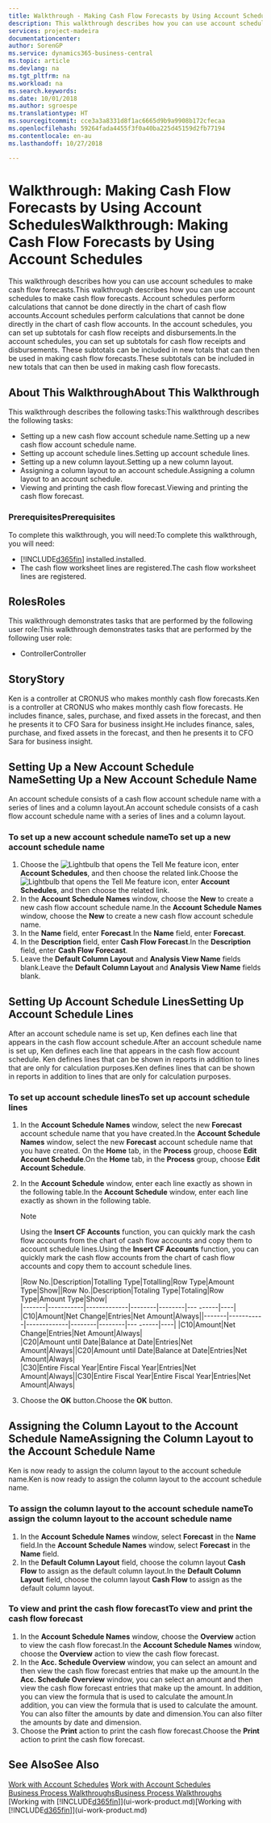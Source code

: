 ```yaml
---
title: Walkthrough - Making Cash Flow Forecasts by Using Account Schedules | Microsoft Docs
description: This walkthrough describes how you can use account schedules to make cash flow forecasts. Account schedules perform calculations that cannot be done directly in the chart of cash flow accounts. In the account schedules, you can set up subtotals for cash flow receipts and disbursements. These subtotals can be included in new totals that can then be used in making cash flow forecasts.
services: project-madeira
documentationcenter: 
author: SorenGP
ms.service: dynamics365-business-central
ms.topic: article
ms.devlang: na
ms.tgt_pltfrm: na
ms.workload: na
ms.search.keywords: 
ms.date: 10/01/2018
ms.author: sgroespe
ms.translationtype: HT
ms.sourcegitcommit: cce3a3a8331d8f1ac6665d9b9a9908b172cfecaa
ms.openlocfilehash: 59264fada4455f3f0a40ba225d45159d2fb77194
ms.contentlocale: en-au
ms.lasthandoff: 10/27/2018

---
```

# <a name="walkthrough-making-cash-flow-forecasts-by-using-account-schedules"></a><span data-ttu-id="dec80-106">Walkthrough: Making Cash Flow Forecasts by Using Account Schedules</span><span class="sxs-lookup"><span data-stu-id="dec80-106">Walkthrough: Making Cash Flow Forecasts by Using Account Schedules</span></span>
<span data-ttu-id="dec80-107">This walkthrough describes how you can use account schedules to make cash flow forecasts.</span><span class="sxs-lookup"><span data-stu-id="dec80-107">This walkthrough describes how you can use account schedules to make cash flow forecasts.</span></span> <span data-ttu-id="dec80-108">Account schedules perform calculations that cannot be done directly in the chart of cash flow accounts.</span><span class="sxs-lookup"><span data-stu-id="dec80-108">Account schedules perform calculations that cannot be done directly in the chart of cash flow accounts.</span></span> <span data-ttu-id="dec80-109">In the account schedules, you can set up subtotals for cash flow receipts and disbursements.</span><span class="sxs-lookup"><span data-stu-id="dec80-109">In the account schedules, you can set up subtotals for cash flow receipts and disbursements.</span></span> <span data-ttu-id="dec80-110">These subtotals can be included in new totals that can then be used in making cash flow forecasts.</span><span class="sxs-lookup"><span data-stu-id="dec80-110">These subtotals can be included in new totals that can then be used in making cash flow forecasts.</span></span>  

## <a name="about-this-walkthrough"></a><span data-ttu-id="dec80-111">About This Walkthrough</span><span class="sxs-lookup"><span data-stu-id="dec80-111">About This Walkthrough</span></span>  
<span data-ttu-id="dec80-112">This walkthrough describes the following tasks:</span><span class="sxs-lookup"><span data-stu-id="dec80-112">This walkthrough describes the following tasks:</span></span>  

- <span data-ttu-id="dec80-113">Setting up a new cash flow account schedule name.</span><span class="sxs-lookup"><span data-stu-id="dec80-113">Setting up a new cash flow account schedule name.</span></span>  
- <span data-ttu-id="dec80-114">Setting up account schedule lines.</span><span class="sxs-lookup"><span data-stu-id="dec80-114">Setting up account schedule lines.</span></span>  
- <span data-ttu-id="dec80-115">Setting up a new column layout.</span><span class="sxs-lookup"><span data-stu-id="dec80-115">Setting up a new column layout.</span></span>  
- <span data-ttu-id="dec80-116">Assigning a column layout to an account schedule.</span><span class="sxs-lookup"><span data-stu-id="dec80-116">Assigning a column layout to an account schedule.</span></span>  
- <span data-ttu-id="dec80-117">Viewing and printing the cash flow forecast.</span><span class="sxs-lookup"><span data-stu-id="dec80-117">Viewing and printing the cash flow forecast.</span></span>  

### <a name="prerequisites"></a><span data-ttu-id="dec80-118">Prerequisites</span><span class="sxs-lookup"><span data-stu-id="dec80-118">Prerequisites</span></span>  
<span data-ttu-id="dec80-119">To complete this walkthrough, you will need:</span><span class="sxs-lookup"><span data-stu-id="dec80-119">To complete this walkthrough, you will need:</span></span>  

- [!INCLUDE[d365fin](includes/d365fin_md.md)] <span data-ttu-id="dec80-120">installed.</span><span class="sxs-lookup"><span data-stu-id="dec80-120">installed.</span></span>  
- <span data-ttu-id="dec80-121">The cash flow worksheet lines are registered.</span><span class="sxs-lookup"><span data-stu-id="dec80-121">The cash flow worksheet lines are registered.</span></span>  

## <a name="roles"></a><span data-ttu-id="dec80-122">Roles</span><span class="sxs-lookup"><span data-stu-id="dec80-122">Roles</span></span>  
<span data-ttu-id="dec80-123">This walkthrough demonstrates tasks that are performed by the following user role:</span><span class="sxs-lookup"><span data-stu-id="dec80-123">This walkthrough demonstrates tasks that are performed by the following user role:</span></span>  

- <span data-ttu-id="dec80-124">Controller</span><span class="sxs-lookup"><span data-stu-id="dec80-124">Controller</span></span>  

## <a name="story"></a><span data-ttu-id="dec80-125">Story</span><span class="sxs-lookup"><span data-stu-id="dec80-125">Story</span></span>  
<span data-ttu-id="dec80-126">Ken is a controller at CRONUS who makes monthly cash flow forecasts.</span><span class="sxs-lookup"><span data-stu-id="dec80-126">Ken is a controller at CRONUS who makes monthly cash flow forecasts.</span></span> <span data-ttu-id="dec80-127">He includes finance, sales, purchase, and fixed assets in the forecast, and then he presents it to CFO Sara for business insight.</span><span class="sxs-lookup"><span data-stu-id="dec80-127">He includes finance, sales, purchase, and fixed assets in the forecast, and then he presents it to CFO Sara for business insight.</span></span>  

## <a name="setting-up-a-new-account-schedule-name"></a><span data-ttu-id="dec80-128">Setting Up a New Account Schedule Name</span><span class="sxs-lookup"><span data-stu-id="dec80-128">Setting Up a New Account Schedule Name</span></span>  
<span data-ttu-id="dec80-129">An account schedule consists of a cash flow account schedule name with a series of lines and a column layout.</span><span class="sxs-lookup"><span data-stu-id="dec80-129">An account schedule consists of a cash flow account schedule name with a series of lines and a column layout.</span></span>  

### <a name="to-set-up-a-new-account-schedule-name"></a><span data-ttu-id="dec80-130">To set up a new account schedule name</span><span class="sxs-lookup"><span data-stu-id="dec80-130">To set up a new account schedule name</span></span>  

1.  <span data-ttu-id="dec80-131">Choose the ![Lightbulb that opens the Tell Me feature](media/ui-search/search_small.png "Tell me what you want to do") icon, enter **Account Schedules**, and then choose the related link.</span><span class="sxs-lookup"><span data-stu-id="dec80-131">Choose the ![Lightbulb that opens the Tell Me feature](media/ui-search/search_small.png "Tell me what you want to do") icon, enter **Account Schedules**, and then choose the related link.</span></span>  
2.  <span data-ttu-id="dec80-132">In the **Account Schedule Names** window, choose the **New** to create a new cash flow account schedule name.</span><span class="sxs-lookup"><span data-stu-id="dec80-132">In the **Account Schedule Names** window, choose the **New** to create a new cash flow account schedule name.</span></span>  
3.  <span data-ttu-id="dec80-133">In the **Name** field, enter **Forecast**.</span><span class="sxs-lookup"><span data-stu-id="dec80-133">In the **Name** field, enter **Forecast**.</span></span>  
4.  <span data-ttu-id="dec80-134">In the **Description** field, enter **Cash Flow Forecast**.</span><span class="sxs-lookup"><span data-stu-id="dec80-134">In the **Description** field, enter **Cash Flow Forecast**.</span></span>  
5.  <span data-ttu-id="dec80-135">Leave the **Default Column Layout** and **Analysis View Name** fields blank.</span><span class="sxs-lookup"><span data-stu-id="dec80-135">Leave the **Default Column Layout** and **Analysis View Name** fields blank.</span></span>  

## <a name="setting-up-account-schedule-lines"></a><span data-ttu-id="dec80-136">Setting Up Account Schedule Lines</span><span class="sxs-lookup"><span data-stu-id="dec80-136">Setting Up Account Schedule Lines</span></span>  
<span data-ttu-id="dec80-137">After an account schedule name is set up, Ken defines each line that appears in the cash flow account schedule.</span><span class="sxs-lookup"><span data-stu-id="dec80-137">After an account schedule name is set up, Ken defines each line that appears in the cash flow account schedule.</span></span> <span data-ttu-id="dec80-138">Ken defines lines that can be shown in reports in addition to lines that are only for calculation purposes.</span><span class="sxs-lookup"><span data-stu-id="dec80-138">Ken defines lines that can be shown in reports in addition to lines that are only for calculation purposes.</span></span>  

### <a name="to-set-up-account-schedule-lines"></a><span data-ttu-id="dec80-139">To set up account schedule lines</span><span class="sxs-lookup"><span data-stu-id="dec80-139">To set up account schedule lines</span></span>  

1.  <span data-ttu-id="dec80-140">In the **Account Schedule Names** window, select the new **Forecast** account schedule name that you have created.</span><span class="sxs-lookup"><span data-stu-id="dec80-140">In the **Account Schedule Names** window, select the new **Forecast** account schedule name that you have created.</span></span> <span data-ttu-id="dec80-141">On the **Home** tab, in the **Process** group, choose **Edit Account Schedule**.</span><span class="sxs-lookup"><span data-stu-id="dec80-141">On the **Home** tab, in the **Process** group, choose **Edit Account Schedule**.</span></span>  
2.  <span data-ttu-id="dec80-142">In the **Account Schedule** window, enter each line exactly as shown in the following table.</span><span class="sxs-lookup"><span data-stu-id="dec80-142">In the **Account Schedule** window, enter each line exactly as shown in the following table.</span></span>  

    > [!NOTE]  
    >  <span data-ttu-id="dec80-143">Using the **Insert CF Accounts** function, you can quickly mark the cash flow accounts from the chart of cash flow accounts and copy them to account schedule lines.</span><span class="sxs-lookup"><span data-stu-id="dec80-143">Using the **Insert CF Accounts** function, you can quickly mark the cash flow accounts from the chart of cash flow accounts and copy them to account schedule lines.</span></span>  

    <span data-ttu-id="dec80-144">|Row No.|Description|Totalling Type|Totalling|Row Type|Amount Type|Show|</span><span class="sxs-lookup"><span data-stu-id="dec80-144">|Row No.|Description|Totaling Type|Totaling|Row Type|Amount Type|Show|</span></span>  
    <span data-ttu-id="dec80-145">|-------|-----------|-------------|--------|--------|---  ------|----| |C10|Amount|Net Change|Entries|Net Amount|Always|</span><span class="sxs-lookup"><span data-stu-id="dec80-145">|-------|-----------|-------------|--------|--------|---  ------|----| |C10|Amount|Net Change|Entries|Net Amount|Always|</span></span>  
    <span data-ttu-id="dec80-146">|C20|Amount until Date|Balance at Date|Entries|Net Amount|Always|</span><span class="sxs-lookup"><span data-stu-id="dec80-146">|C20|Amount until Date|Balance at Date|Entries|Net Amount|Always|</span></span>  
    <span data-ttu-id="dec80-147">|C30|Entire Fiscal Year|Entire Fiscal Year|Entries|Net Amount|Always|</span><span class="sxs-lookup"><span data-stu-id="dec80-147">|C30|Entire Fiscal Year|Entire Fiscal Year|Entries|Net Amount|Always|</span></span>  

4.  <span data-ttu-id="dec80-148">Choose the **OK** button.</span><span class="sxs-lookup"><span data-stu-id="dec80-148">Choose the **OK** button.</span></span>  

## <a name="assigning-the-column-layout-to-the-account-schedule-name"></a><span data-ttu-id="dec80-149">Assigning the Column Layout to the Account Schedule Name</span><span class="sxs-lookup"><span data-stu-id="dec80-149">Assigning the Column Layout to the Account Schedule Name</span></span>  
<span data-ttu-id="dec80-150">Ken is now ready to assign the column layout to the account schedule name.</span><span class="sxs-lookup"><span data-stu-id="dec80-150">Ken is now ready to assign the column layout to the account schedule name.</span></span>  

### <a name="to-assign-the-column-layout-to-the-account-schedule-name"></a><span data-ttu-id="dec80-151">To assign the column layout to the account schedule name</span><span class="sxs-lookup"><span data-stu-id="dec80-151">To assign the column layout to the account schedule name</span></span>  

1.  <span data-ttu-id="dec80-152">In the **Account Schedule Names** window, select **Forecast** in the **Name** field.</span><span class="sxs-lookup"><span data-stu-id="dec80-152">In the **Account Schedule Names** window, select **Forecast** in the **Name** field.</span></span>  
2.  <span data-ttu-id="dec80-153">In the **Default Column Layout** field, choose the column layout **Cash Flow** to assign as the default column layout.</span><span class="sxs-lookup"><span data-stu-id="dec80-153">In the **Default Column Layout** field, choose the column layout **Cash Flow** to assign as the default column layout.</span></span>  

### <a name="to-view-and-print-the-cash-flow-forecast"></a><span data-ttu-id="dec80-154">To view and print the cash flow forecast</span><span class="sxs-lookup"><span data-stu-id="dec80-154">To view and print the cash flow forecast</span></span>  
1.  <span data-ttu-id="dec80-155">In the **Account Schedule Names** window, choose the **Overview** action to view the cash flow forecast.</span><span class="sxs-lookup"><span data-stu-id="dec80-155">In the **Account Schedule Names** window, choose the **Overview** action to view the cash flow forecast.</span></span>  
2.  <span data-ttu-id="dec80-156">In the **Acc. Schedule Overview** window, you can select an amount and then view the cash flow forecast entries that make up the amount.</span><span class="sxs-lookup"><span data-stu-id="dec80-156">In the **Acc. Schedule Overview** window, you can select an amount and then view the cash flow forecast entries that make up the amount.</span></span> <span data-ttu-id="dec80-157">In addition, you can view the formula that is used to calculate the amount.</span><span class="sxs-lookup"><span data-stu-id="dec80-157">In addition, you can view the formula that is used to calculate the amount.</span></span> <span data-ttu-id="dec80-158">You can also filter the amounts by date and dimension.</span><span class="sxs-lookup"><span data-stu-id="dec80-158">You can also filter the amounts by date and dimension.</span></span>  
3.  <span data-ttu-id="dec80-159">Choose the **Print** action to print the cash flow forecast.</span><span class="sxs-lookup"><span data-stu-id="dec80-159">Choose the **Print** action to print the cash flow forecast.</span></span>  

## <a name="see-also"></a><span data-ttu-id="dec80-160">See Also</span><span class="sxs-lookup"><span data-stu-id="dec80-160">See Also</span></span>  
 <span data-ttu-id="dec80-161">[Work with Account Schedules](bi-how-work-account-schedule.md) </span><span class="sxs-lookup"><span data-stu-id="dec80-161">[Work with Account Schedules](bi-how-work-account-schedule.md) </span></span>  
 [<span data-ttu-id="dec80-162">Business Process Walkthroughs</span><span class="sxs-lookup"><span data-stu-id="dec80-162">Business Process Walkthroughs</span></span>](walkthrough-business-process-walkthroughs.md)  
 <span data-ttu-id="dec80-163">[Working with [!INCLUDE[d365fin](includes/d365fin_md.md)]](ui-work-product.md)</span><span class="sxs-lookup"><span data-stu-id="dec80-163">[Working with [!INCLUDE[d365fin](includes/d365fin_md.md)]](ui-work-product.md)</span></span>

